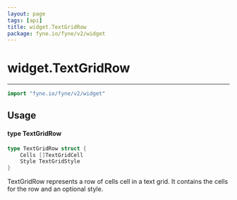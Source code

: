 ```yaml
---
layout: page
tags: [api]
title: widget.TextGridRow
package: fyne.io/fyne/v2/widget
---
```


# widget.TextGridRow
---
```go
import "fyne.io/fyne/v2/widget"
```

## Usage

#### type TextGridRow

```go
type TextGridRow struct {
	Cells []TextGridCell
	Style TextGridStyle
}
```

TextGridRow represents a row of cells cell in a text grid. It contains the cells for the row and an optional style.
